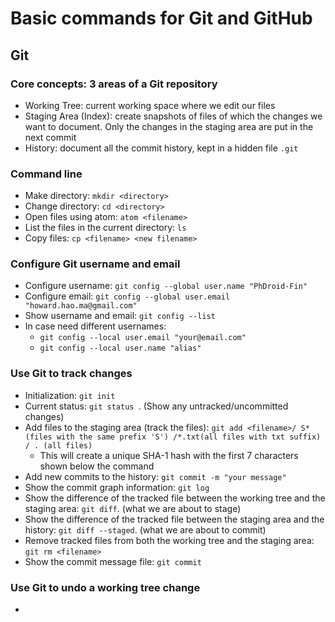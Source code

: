 # Basic commands for Git and GitHub

## Git
### Core concepts: 3 areas of a Git repository
  * Working Tree: current working space where we edit our files
  * Staging Area (Index): create snapshots of files of which the changes we want to document. Only the changes in the staging area are put in the next commit
  * History: document all the commit history, kept in a hidden file `.git`

### Command line
  * Make directory: `mkdir <directory>`
  * Change directory: `cd <directory>`
  * Open files using atom: `atom <filename>`
  * List the files in the current directory: `ls`
  * Copy files: `cp <filename> <new filename>`

### Configure Git username and email
  * Configure username: `git config --global user.name "PhDroid-Fin"`
  * Configure email: `git config --global user.email "howard.hao.ma@gmail.com"`
  * Show username and email: `git config --list`
  * In case need different usernames:     
    * `git config --local user.email "your@email.com"`
    * `git config --local user.name "alias"`

### Use Git to track changes
  * Initialization: `git init`
  * Current status: `git status `. (Show any untracked/uncommitted changes)
  * Add files to the staging area (track the files): `git add <filename>/ S* (files with the same prefix 'S') /*.txt(all files with txt suffix) / . (all files)`
    * This will create a unique SHA-1 hash with the first 7 characters shown below the command
  * Add new commits to the history: `git commit -m "your message"
`
  * Show the commit graph information: `git log `
  * Show the difference of the tracked file between the working tree and the staging area: `git diff`. (what we are about to stage)
  * Show the difference of the tracked file between the staging area and the history: `git diff --staged`. (what we are about to commit)
  * Remove tracked files from both the working tree and the staging area: `git rm <filename>`
  * Show the commit message file: `git commit`

### Use Git to undo a working tree change
  * 
